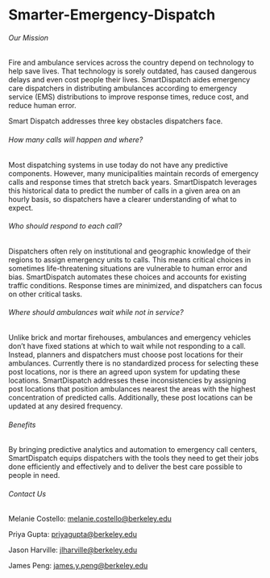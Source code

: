 # Smarter-Emergency-Dispatch

###### Our Mission
Fire and ambulance services across the country depend on technology to help save lives. That technology is sorely outdated, has caused dangerous delays and even cost people their lives. SmartDispatch aides emergency care dispatchers in distributing ambulances according to emergency service (EMS) distributions to improve response times, reduce cost, and reduce human error.

Smart Dispatch addresses three key obstacles dispatchers face.

###### How many calls will happen and where?
Most dispatching systems in use today do not have any predictive components. However, many municipalities maintain records of emergency calls and response times that stretch back years. SmartDispatch leverages this historical data to predict the number of calls in a given area on an hourly basis, so dispatchers have a clearer understanding of what to expect.

###### Who should respond to each call?
Dispatchers often rely on institutional and geographic knowledge of their regions to assign emergency units to calls. This means critical choices in sometimes life-threatening situations are vulnerable to human error and bias. SmartDispatch automates these choices and accounts for existing traffic conditions. Response times are minimized, and dispatchers can focus on other critical tasks.

###### Where should ambulances wait while not in service?
Unlike brick and mortar firehouses, ambulances and emergency vehicles don’t have fixed stations at which to wait while not responding to a call. Instead, planners and dispatchers must choose post locations for their ambulances. Currently there is no standardized process for selecting these post locations, nor is there an agreed upon system for updating these locations. SmartDispatch addresses these inconsistencies by assigning post locations that position ambulances nearest the areas with the highest concentration of predicted calls. Additionally, these post locations can be updated at any desired frequency.

###### Benefits
By bringing predictive analytics and automation to emergency call centers, SmartDispatch equips dispatchers with the tools they need to get their jobs done efficiently and effectively and to deliver the best care possible to people in need.

###### Contact Us
Melanie Costello: melanie.costello@berkeley.edu

Priya Gupta: priyagupta@berkeley.edu

Jason Harville: jlharville@berkeley.edu

James Peng: james.y.peng@berkeley.edu
